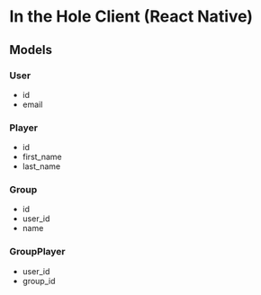 # In the Hole Client (React Native)

## Models

### User
  * id
  * email

### Player
  * id
  * first_name
  * last_name

### Group
  * id
  * user_id
  * name

### GroupPlayer
  * user_id
  * group_id
